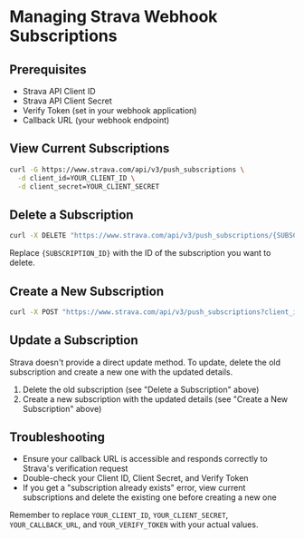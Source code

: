 # Managing Strava Webhook Subscriptions

## Prerequisites
- Strava API Client ID
- Strava API Client Secret
- Verify Token (set in your webhook application)
- Callback URL (your webhook endpoint)

## View Current Subscriptions

```bash
curl -G https://www.strava.com/api/v3/push_subscriptions \
  -d client_id=YOUR_CLIENT_ID \
  -d client_secret=YOUR_CLIENT_SECRET
```

## Delete a Subscription

```bash
curl -X DELETE "https://www.strava.com/api/v3/push_subscriptions/{SUBSCRIPTION_ID}?client_id=YOUR_CLIENT_ID&client_secret=YOUR_CLIENT_SECRET"
```

Replace `{SUBSCRIPTION_ID}` with the ID of the subscription you want to delete.

## Create a New Subscription

```bash
curl -X POST "https://www.strava.com/api/v3/push_subscriptions?client_id=YOUR_CLIENT_ID&client_secret=YOUR_CLIENT_SECRET&callback_url=YOUR_CALLBACK_URL&verify_token=YOUR_VERIFY_TOKEN"
```

## Update a Subscription

Strava doesn't provide a direct update method. To update, delete the old subscription and create a new one with the updated details.

1. Delete the old subscription (see "Delete a Subscription" above)
2. Create a new subscription with the updated details (see "Create a New Subscription" above)

## Troubleshooting

- Ensure your callback URL is accessible and responds correctly to Strava's verification request
- Double-check your Client ID, Client Secret, and Verify Token
- If you get a "subscription already exists" error, view current subscriptions and delete the existing one before creating a new one

Remember to replace `YOUR_CLIENT_ID`, `YOUR_CLIENT_SECRET`, `YOUR_CALLBACK_URL`, and `YOUR_VERIFY_TOKEN` with your actual values.
